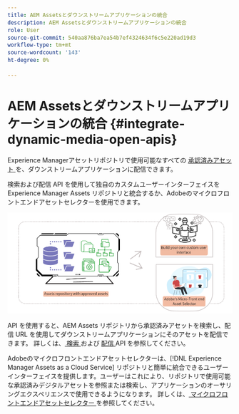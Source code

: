 ```yaml
---
title: AEM Assetsとダウンストリームアプリケーションの統合
description: AEM Assetsとダウンストリームアプリケーションの統合
role: User
source-git-commit: 540aa876ba7ea54b7ef4324634f6c5e220ad19d3
workflow-type: tm+mt
source-wordcount: '143'
ht-degree: 0%

---
```


# AEM Assetsとダウンストリームアプリケーションの統合 {#integrate-dynamic-media-open-apis}

Experience Managerアセットリポジトリで使用可能なすべての [ 承認済みアセット ](approve-assets.md) を、ダウンストリームアプリケーションに配信できます。

検索および配信 API を使用して独自のカスタムユーザーインターフェイスをExperience Manager Assets リポジトリと統合するか、Adobeのマイクロフロントエンドアセットセレクターを使用できます。

![AEM Assets リポジトリとの統合 ](assets/asset-selector-integration.png)

API を使用すると、AEM Assets リポジトリから承認済みアセットを検索し、配信 URL を使用してダウンストリームアプリケーションにそのアセットを配信できます。 詳しくは、[ 検索 ](/help/assets/search-assets-api.md) および [ 配信 ](/help/assets/deliver-assets-apis.md) API を参照してください。

Adobeのマイクロフロントエンドアセットセレクターは、[!DNL Experience Manager Assets as a Cloud Service] リポジトリと簡単に統合できるユーザーインターフェイスを提供します。ユーザーはこれにより、リポジトリで使用可能な承認済みデジタルアセットを参照または検索し、アプリケーションのオーサリングエクスペリエンスで使用できるようになります。 詳しくは、[ マイクロフロントエンドアセットセレクター ](/help/assets/asset-selector.md) を参照してください。

